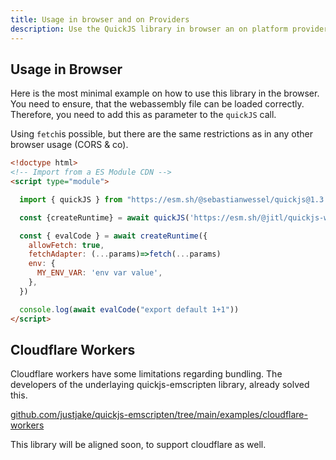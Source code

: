 ```yaml
---
title: Usage in browser and on Providers
description: Use the QuickJS library in browser an on platform providers
---
```


## Usage in Browser

Here is the most minimal example on how to use this library in the browser.
You need to ensure, that the webassembly file can be loaded correctly. Therefore, you need to add this as parameter to the `quickJS` call.

Using `fetch`is possible, but there are the same restrictions as in any other browser usage (CORS & co).

```html
<!doctype html>
<!-- Import from a ES Module CDN -->
<script type="module">

  import { quickJS } from "https://esm.sh/@sebastianwessel/quickjs@1.3.0"

  const {createRuntime} = await quickJS('https://esm.sh/@jitl/quickjs-wasmfile-release-sync')

  const { evalCode } = await createRuntime({
    allowFetch: true,
    fetchAdapter: (...params)=>fetch(...params)
    env: {
      MY_ENV_VAR: 'env var value',
    },
  })

  console.log(await evalCode("export default 1+1"))
</script>
```

## Cloudflare Workers

Cloudflare workers have some limitations regarding bundling. The developers of the underlaying quickjs-emscripten library, already solved this.

[github.com/justjake/quickjs-emscripten/tree/main/examples/cloudflare-workers](https://github.com/justjake/quickjs-emscripten/tree/main/examples/cloudflare-workers)

This library will be aligned soon, to support cloudflare as well.
